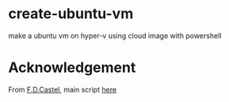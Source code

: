 # create-ubuntu-vm
 make a ubuntu vm  on hyper-v using cloud image with powershell
# Acknowledgement
From [F.D.Castel](https://github.com/fdcastel), main script [here](https://github.com/fdcastel/Hyper-V-Automation/blob/master/New-VMFromUbuntuImage.ps1)